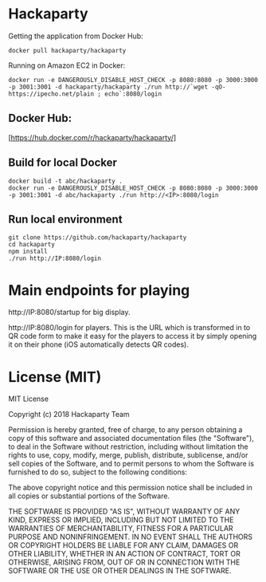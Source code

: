 # Hackaparty

Getting the application from Docker Hub:
```
docker pull hackaparty/hackaparty
```

Running on Amazon EC2 in Docker:
```
docker run -e DANGEROUSLY_DISABLE_HOST_CHECK -p 8080:8080 -p 3000:3000 -p 3001:3001 -d hackaparty/hackaparty ./run http://`wget -qO- https://ipecho.net/plain ; echo`:8080/login
```

## Docker Hub:
[https://hub.docker.com/r/hackaparty/hackaparty/]

## Build for local Docker
```
docker build -t abc/hackaparty .
docker run -e DANGEROUSLY_DISABLE_HOST_CHECK -p 8080:8080 -p 3000:3000 -p 3001:3001 -d abc/hackaparty ./run http://<IP>:8080/login
```

## Run local environment
```
git clone https://github.com/hackaparty/hackaparty
cd hackaparty
npm install
./run http://IP:8080/login
```

# Main endpoints for playing
http://IP:8080/startup for big display.

http://IP:8080/login for players.  This is the URL which is transformed in to QR code form to make it easy for the players to access it by simply opening it on their phone (iOS automatically detects QR codes).

# License (MIT)
MIT License

Copyright (c) 2018 Hackaparty Team

Permission is hereby granted, free of charge, to any person obtaining a copy
of this software and associated documentation files (the "Software"), to deal
in the Software without restriction, including without limitation the rights
to use, copy, modify, merge, publish, distribute, sublicense, and/or sell
copies of the Software, and to permit persons to whom the Software is
furnished to do so, subject to the following conditions:

The above copyright notice and this permission notice shall be included in all
copies or substantial portions of the Software.

THE SOFTWARE IS PROVIDED "AS IS", WITHOUT WARRANTY OF ANY KIND, EXPRESS OR
IMPLIED, INCLUDING BUT NOT LIMITED TO THE WARRANTIES OF MERCHANTABILITY,
FITNESS FOR A PARTICULAR PURPOSE AND NONINFRINGEMENT. IN NO EVENT SHALL THE
AUTHORS OR COPYRIGHT HOLDERS BE LIABLE FOR ANY CLAIM, DAMAGES OR OTHER
LIABILITY, WHETHER IN AN ACTION OF CONTRACT, TORT OR OTHERWISE, ARISING FROM,
OUT OF OR IN CONNECTION WITH THE SOFTWARE OR THE USE OR OTHER DEALINGS IN THE
SOFTWARE.